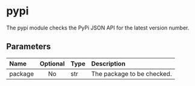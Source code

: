 # pypi

The pypi module checks the PyPi JSON API for the latest version number.

## Parameters

| Name    | Optional | Type | Description                |
|:------- |:--------:|:---- |:-------------------------- |
| package | No       | str  | The package to be checked. |

